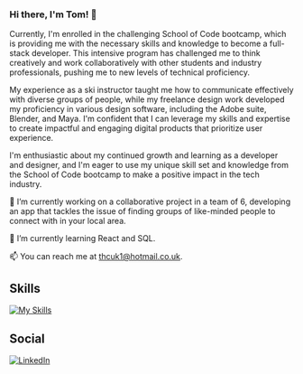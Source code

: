 ### Hi there, I'm Tom! 👋

Currently, I'm enrolled in the challenging School of Code bootcamp, which is providing me with the necessary skills and knowledge to become a full-stack developer. This intensive program has challenged me to think creatively and work collaboratively with other students and industry professionals, pushing me to new levels of technical proficiency.

My experience as a ski instructor taught me how to communicate effectively with diverse groups of people, while my freelance design work developed my proficiency in various design software, including the Adobe suite, Blender, and Maya. I'm confident that I can leverage my skills and expertise to create impactful and engaging digital products that prioritize user experience.

I'm enthusiastic about my continued growth and learning as a developer and designer, and I'm eager to use my unique skill set and knowledge from the School of Code bootcamp to make a positive impact in the tech industry.

🔭 I’m currently working on a collaborative project in a team of 6, developing an app that tackles the issue of finding groups of like-minded people to connect with in your local area.

🌱 I’m currently learning React and SQL.

📫 You can reach me at thcuk1@hotmail.co.uk.

## Skills

[![My Skills](https://skillicons.dev/icons?i=js,html,css,react,js,nodejs,figma,github,jest,ai,ps,blender)](https://skillicons.dev)

## Social

[![LinkedIn](https://github.com/gauravghongde/social-icons/blob/master/PNG/Color/LinkedIN.png?raw=true)](https://www.linkedin.com/)
